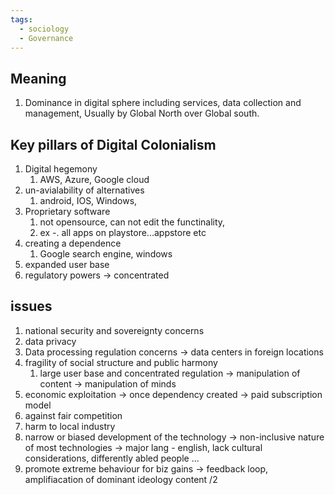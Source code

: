 ```yaml
---
tags:
  - sociology
  - Governance
---
```

## Meaning
1. Dominance in digital sphere including services, data collection and management, Usually by Global North over Global south.

## Key pillars of Digital Colonialism
1. Digital hegemony
	1. AWS, Azure, Google cloud
2. un-avialability of alternatives
	1. android, IOS, Windows,
3. Proprietary software 
	1. not opensource, can not edit the functinality,
	2. ex -. all apps on playstore...appstore etc
4. creating a dependence
	1. Google search engine, windows
5. expanded user base
6. regulatory powers -> concentrated
## issues 
1. national security  and sovereignty concerns
2. data privacy
3. Data processing regulation concerns -> data centers in foreign locations
4. fragility of social structure and public harmony
	1. large user base and concentrated regulation -> manipulation of content -> manipulation of minds
5. economic exploitation -> once dependency created -> paid subscription model
6. against fair competition
7. harm to local industry
8. narrow or biased development of the technology -> non-inclusive nature of most technologies -> major lang - english, lack cultural considerations, differently abled people ...
9. promote extreme behaviour for biz gains -> feedback loop, amplifiacation of dominant ideology content
/2
